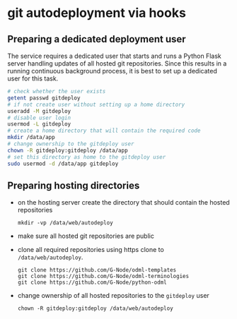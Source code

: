 # git autodeployment via hooks

## Preparing a dedicated deployment user

The service requires a dedicated user that starts and runs a Python Flask server handling updates of all hosted git repositories. Since this results in a running continuous background process, it is best to set up a dedicated user for this task.

```bash
# check whether the user exists
getent passwd gitdeploy
# if not create user without setting up a home directory
useradd -M gitdeploy
# disable user login
usermod -L gitdeploy
# create a home directory that will contain the required code
mkdir /data/app
# change ownership to the gitdeploy user
chown -R gitdeploy:gitdeploy /data/app
# set this directory as home to the gitdeploy user
sudo usermod -d /data/app gitdeploy
```

## Preparing hosting directories

  - on the hosting server create the directory that should contain the hosted repositories

        mkdir -vp /data/web/autodeploy

  - make sure all hosted git repositories are public
  - clone all required repositories using https clone to `/data/web/autodeploy`. 

        git clone https://github.com/G-Node/odml-templates
        git clone https://github.com/G-Node/odml-terminologies
        git clone https://github.com/G-Node/python-odml

  - change ownership of all hosted repositories to the `gitdeploy` user
    
        chown -R gitdeploy:gitdeploy /data/web/autodeploy
